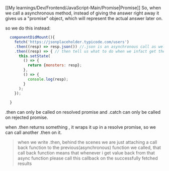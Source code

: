 [[My learnings/Dev/Frontend/JavaScript-Main/Promise|Promise]]
So, when we call a asynchronous method, instead of giving the answer right away it gives us a "promise" object, which will represent the actual answer later on.

so we do this instead:
```js
  componentDidMount(){
    fetch('https://jsonplaceholder.typicode.com/users')
    .then((resp) => resp.json()) //.json is an asynchronous call as well.
    .then((resp) => { // then tell us what to do when we infact get the answer.
      this.setState(
        () => {
          return {monsters: resp};
        },
        () => {
          console.log(resp);
        }
      );
    });
    
  }
```

.then can only be called on resolved promise and .catch can only be called on rejected promise.

when .then returns something , it wraps it up in a resolve promise, so we can call another .then on it.

> when we write .then, behind the scenes  we are just attaching a call back function to the previous(asynchronous) function we called, that call back function means that whenever i get value back from that async function please call this callback on the successfully fetched results

